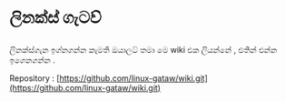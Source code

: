 # ලිනක්ස් ගැටව්

## 

ලිනක්ස්ගැන ඉග්නගන්න කැමති ඔයාලට් තමා මෙ wiki එක ලියන්නේ , එතින් එන්න ඉගෙනගන්න .

Repository : [https://github.com/linux-gataw/wiki.git](https://github.com/linux-gataw/wiki.git)

